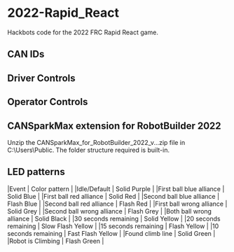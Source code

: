 # 2022-Rapid_React
Hackbots code for the 2022 FRC Rapid React game.

## CAN IDs



## Driver Controls



## Operator Controls


## CANSparkMax extension for RobotBuilder 2022
Unzip the CANSparkMax_for_RobotBuilder_2022_v...zip file in C:\Users\Public.  The folder structure required is built-in.

## LED patterns
|Event | Color pattern |
|Idle/Default | Solid Purple |
|First ball blue alliance | Solid Blue |
|First ball red alliance | Solid Red |
|Second ball blue alliance | Flash Blue |
|Second ball red alliance | Flash Red |
|First ball wrong alliance | Solid Grey |
|Second ball wrong alliance | Flash Grey |
|Both ball wrong alliance | Solid Black |
|30 seconds remaining | Solid Yellow |
|20 seconds remaining | Slow Flash Yellow |
|15 seconds remaining | Flash Yellow |
|10 seconds remaining | Fast Flash Yellow |
|Found climb line | Solid Green |
|Robot is Climbing | Flash Green |